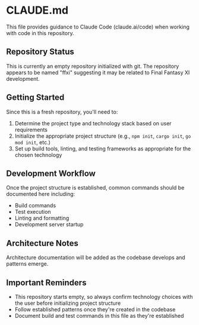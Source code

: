 # CLAUDE.md

This file provides guidance to Claude Code (claude.ai/code) when working with code in this repository.

## Repository Status

This is currently an empty repository initialized with git. The repository appears to be named "ffxi" suggesting it may be related to Final Fantasy XI development.

## Getting Started

Since this is a fresh repository, you'll need to:

1. Determine the project type and technology stack based on user requirements
2. Initialize the appropriate project structure (e.g., `npm init`, `cargo init`, `go mod init`, etc.)
3. Set up build tools, linting, and testing frameworks as appropriate for the chosen technology

## Development Workflow

Once the project structure is established, common commands should be documented here including:
- Build commands
- Test execution
- Linting and formatting
- Development server startup

## Architecture Notes

Architecture documentation will be added as the codebase develops and patterns emerge.

## Important Reminders

- This repository starts empty, so always confirm technology choices with the user before initializing project structure
- Follow established patterns once they're created in the codebase
- Document build and test commands in this file as they're established